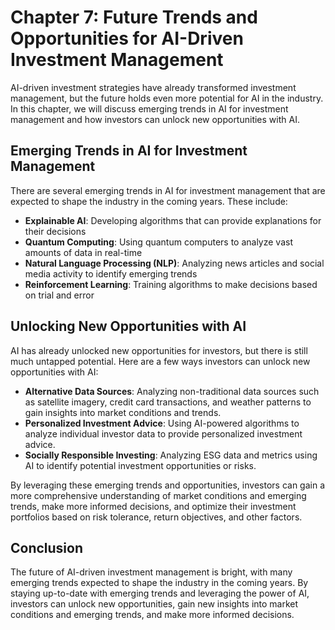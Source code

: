 Chapter 7: Future Trends and Opportunities for AI-Driven Investment Management
==============================================================================

AI-driven investment strategies have already transformed investment management, but the future holds even more potential for AI in the industry. In this chapter, we will discuss emerging trends in AI for investment management and how investors can unlock new opportunities with AI.

Emerging Trends in AI for Investment Management
-----------------------------------------------

There are several emerging trends in AI for investment management that are expected to shape the industry in the coming years. These include:

* **Explainable AI**: Developing algorithms that can provide explanations for their decisions
* **Quantum Computing**: Using quantum computers to analyze vast amounts of data in real-time
* **Natural Language Processing (NLP)**: Analyzing news articles and social media activity to identify emerging trends
* **Reinforcement Learning**: Training algorithms to make decisions based on trial and error

Unlocking New Opportunities with AI
-----------------------------------

AI has already unlocked new opportunities for investors, but there is still much untapped potential. Here are a few ways investors can unlock new opportunities with AI:

* **Alternative Data Sources**: Analyzing non-traditional data sources such as satellite imagery, credit card transactions, and weather patterns to gain insights into market conditions and trends.
* **Personalized Investment Advice**: Using AI-powered algorithms to analyze individual investor data to provide personalized investment advice.
* **Socially Responsible Investing**: Analyzing ESG data and metrics using AI to identify potential investment opportunities or risks.

By leveraging these emerging trends and opportunities, investors can gain a more comprehensive understanding of market conditions and emerging trends, make more informed decisions, and optimize their investment portfolios based on risk tolerance, return objectives, and other factors.

Conclusion
----------

The future of AI-driven investment management is bright, with many emerging trends expected to shape the industry in the coming years. By staying up-to-date with emerging trends and leveraging the power of AI, investors can unlock new opportunities, gain new insights into market conditions and emerging trends, and make more informed decisions.
